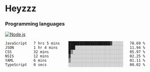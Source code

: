 # Heyzzz  

### Programming languages  

[![Node.js](https://img.shields.io/badge/-Node.js-262626?style=for-the-badge)](https://nodejs.org/ru)

<!--START_SECTION:waka-->

```text
JavaScript   7 hrs 5 mins    ███████████████████▓░░░░░   78.69 %
JSON         1 hr 4 mins     ███░░░░░░░░░░░░░░░░░░░░░░   11.94 %
CSS          32 mins         █▒░░░░░░░░░░░░░░░░░░░░░░░   05.97 %
NSIS         12 mins         ▓░░░░░░░░░░░░░░░░░░░░░░░░   02.25 %
YAML         6 mins          ▒░░░░░░░░░░░░░░░░░░░░░░░░   01.11 %
TypeScript   0 secs          ░░░░░░░░░░░░░░░░░░░░░░░░░   00.02 %
```

<!--END_SECTION:waka-->
